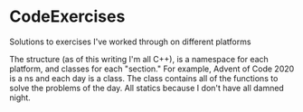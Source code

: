 # CodeExercises
Solutions to exercises I've worked through on different platforms

The structure (as of this writing I'm all C++), is a namespace for each platform, and classes for each "section." For example, Advent of Code 2020 is a ns and each day is a class. The class contains all of the functions to solve the problems of the day. All statics because I don't have all damned night.
